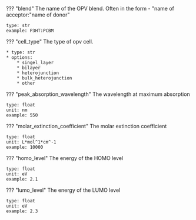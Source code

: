 ??? "blend"
    The name of the OPV blend. Often in the form - "name of acceptor:"name of donor" 

    type: str
    example: P3HT:PCBM

??? "cell_type"
    The type of opv cell.  

    * type: str
    * options: 
        * singel_layer
        * bilayer
        * heterojunction
        * bulk_heterojunction
        * other

??? "peak_absorption_wavelength"
    The wavelength at maximum absorption 

    type: float
    unit: nm
    example: 550

??? "molar_extinction_coefficient"
    The molar extinction coefficient

    type: float
    unit: L*mol^1*cm^-1
    example: 10000   

??? "homo_level"
    The energy of the HOMO level

    type: float
    unit: eV
    example: 2.1 

??? "lumo_level"
    The energy of the LUMO level

    type: float
    unit: eV
    example: 2.3

